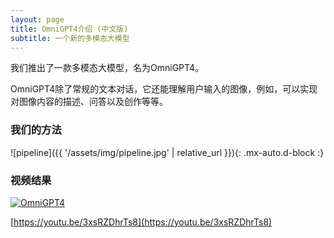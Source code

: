 ```yaml
---
layout: page
title: OmniGPT4介绍 (中文版)
subtitle: 一个新的多模态大模型
---
```


我们推出了一款多模态大模型，名为OmniGPT4。

OmniGPT4除了常规的文本对话，它还能理解用户输入的图像，例如，可以实现对图像内容的描述、问答以及创作等等。

### 我们的方法

![pipeline]({{ '/assets/img/pipeline.jpg' | relative_url }}){: .mx-auto.d-block :}

### 视频结果
[![OmniGPT4](https://i.ytimg.com/vi/3xsRZDhrTs8/maxresdefault.jpg)](https://youtu.be/3xsRZDhrTs8 "OmniGPT4")

[https://youtu.be/3xsRZDhrTs8](https://youtu.be/3xsRZDhrTs8)
